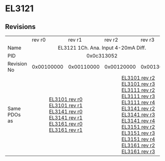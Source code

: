 # EL3121

## Revisions
<table>
<tr>
<td></td>
<td>rev r0</td>
<td>rev r1</td>
<td>rev r2</td>
<td>rev r3</td>
</tr>
<tr>
<td>Name</td>
<td colspan=4 align="center">EL3121 1Ch. Ana. Input 4-20mA Diff.</td>
</tr>
<tr>
<td>PID</td>
<td colspan=4 align="center">0x0c313052</td>
</tr>
<tr>
<td>Revision No</td>
<td>0x00100000</td>
<td>0x00110000</td>
<td>0x00120000</td>
<td>0x00130000</td>
</tr>
<tr>
<td>Same PDOs as</td>
<td colspan=2 align="center"><a href="EL3101.md">EL3101 rev r0</a><br/><a href="EL3101.md">EL3101 rev r1</a><br/><a href="EL3141.md">EL3141 rev r0</a><br/><a href="EL3141.md">EL3141 rev r1</a><br/><a href="EL3161.md">EL3161 rev r0</a><br/><a href="EL3161.md">EL3161 rev r1</a></td>
<td colspan=2 align="center"><a href="EL3101.md">EL3101 rev r2</a><br/><a href="EL3101.md">EL3101 rev r3</a><br/><a href="EL3111.md">EL3111 rev r2</a><br/><a href="EL3111.md">EL3111 rev r3</a><br/><a href="EL3111.md">EL3111 rev r4</a><br/><a href="EL3141.md">EL3141 rev r2</a><br/><a href="EL3141.md">EL3141 rev r3</a><br/><a href="EL3141.md">EL3141 rev r4</a><br/><a href="EL3151.md">EL3151 rev r2</a><br/><a href="EL3151.md">EL3151 rev r3</a><br/><a href="EL3151.md">EL3151 rev r4</a><br/><a href="EL3161.md">EL3161 rev r2</a><br/><a href="EL3161.md">EL3161 rev r3</a></td>
</tr>
</table>
